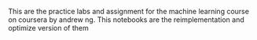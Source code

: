 This are the practice labs and assignment for the machine learning course on coursera by andrew ng. 
This notebooks are the reimplementation and optimize version of them
